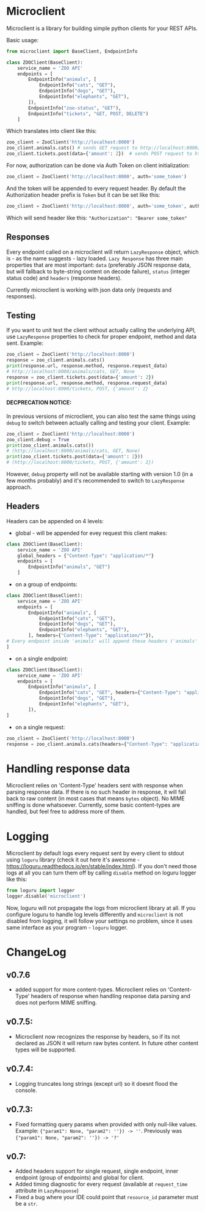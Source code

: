 # Microclient
Microclient is a library for building simple python clients for your REST APIs.

Basic usage:
```python
from microclient import BaseClient, EndpointInfo

class ZOOClient(BaseClient):
    service_name = 'ZOO API'
    endpoints = [
        EndpointInfo("animals", [
            EndpointInfo("cats", "GET"),
            EndpointInfo("dogs", "GET"),
            EndpointInfo("elephants", "GET"),
        ]),
        EndpointInfo("zoo-status", "GET"),
        EndpointInfo("tickets", "GET, POST, DELETE")
    ]
```

Which translates into client like this:
```python
zoo_client = ZooClient('http://localhost:8000')
zoo_client.animals.cats() # sends GET request to http://localhost:8000/animals/cats
zoo_client.tickets.post(data={'amount': 2})  # sends POST request to http://localhost:8000/tickets with json data
```

For now, authorization can be done via Auth Token on client initialization:
```python
zoo_client = ZooClient('http://localhost:8000', auth='some_token')
```
And the token will be appended to every request header. By default the Authorization header prefix is `Token` but it can be set like this:
```python
zoo_client = ZooClient('http://localhost:8000', auth='some_token', auth_prefix="Bearer")
```
Which will send header like this:
`"Authorization": "Bearer some_token"`

## Responses
Every endpoint called on a microclient will return `LazyResponse` object, which is - as the name suggests - lazy loaded. `Lazy Response` has three main properties that are most important:
`data` (preferably JSON response data, but will fallback to byte-string content on decode failure), `status` (integer status code) and `headers` (response headers).


Currently microclient is working with json data only (requests and responses).

## Testing
If you want to unit test the client without actually calling the underlying API, use `LazyResponse` properties to check for proper endpoint, method and data sent.
Example:
```python
zoo_client = ZooClient('http://localhost:8000')
response = zoo_client.animals.cats()
print(response.url, response.method, response.request_data)
# http://localhost:8000/animals/cats, GET, None 
response = zoo_client.tickets.post(data={'amount': 2})
print(response.url, response.method, response.request_data)
# http://localhost:8000/tickets, POST, {'amount': 2}
``` 
#### DECPRECATION NOTICE:
In previous versions of microclient, you can also test the same things using `debug` to switch between actually calling and testing your client.
Example:

```python
zoo_client = ZooClient('http://localhost:8000')
zoo_client.debug = True
print(zoo_client.animals.cats())
# (http://localhost:8000/animals/cats, GET, None) 
print(zoo_client.tickets.post(data={'amount': 2}))
# (http://localhost:8000/tickets, POST, {'amount': 2})
``` 
However, `debug` property will not be available starting with version 1.0 (in a few months probably) and it's recommended to switch to `LazyResponse` approach.

## Headers
Headers can be appended on 4 levels:
 - global - will be appended for evey request this client makes:
```python
class ZOOClient(BaseClient):
    service_name = 'ZOO API'
    global_headers = {"Content-Type": "application/*"}
    endpoints = [
        EndpointInfo("animals", "GET")
    ]
```
 - on a group of endpoints:
```python
class ZOOClient(BaseClient):
    service_name = 'ZOO API'
    endpoints = [
        EndpointInfo("animals", [
            EndpointInfo("cats", "GET"),
            EndpointInfo("dogs", "GET"),
            EndpointInfo("elephants", "GET"),
        ], headers={"Content-Type": "application/*"}),  
# Every endpoint inside 'animals' will append these headers ('animals' itself included)
]
```
 - on a single endpoint:
```python
class ZOOClient(BaseClient):
    service_name = 'ZOO API'
    endpoints = [
        EndpointInfo("animals", [
            EndpointInfo("cats", "GET", headers={"Content-Type": "application/*"}),
            EndpointInfo("dogs", "GET"),
            EndpointInfo("elephants", "GET"),
        ]),  
]
```
 - on a single request:
```python
zoo_client = ZooClient('http://localhost:8000')
response = zoo_client.animals.cats(headers={"Content-Type": "application/*"})
```

# Handling response data
Microclient relies on 'Content-Type' headers sent with response when parsing response data. If there is no such header in response, it will fall back to raw content (in most cases that means `bytes` object).
No MIME sniffing is done whatsoever. Currently, some basic content-types are handled, but feel free to address more of them.

# Logging
Microclient by default logs every request sent by every client to stdout using `loguru` library (check it out here it's awesome - https://loguru.readthedocs.io/en/stable/index.html). If you don't need those logs at all you can turn them off by calling `disable` method on loguru logger like this:
```python
from loguru import logger
logger.disable('microclient')
``` 
Now, loguru will not propagate the logs from microclient library at all.
If you configure loguru to handle log levels differently and `microclient` is not disabled from logging, it will follow your settings no problem, since it uses same interface as your program - `loguru` logger.

# ChangeLog

## v0.7.6
 - added support for more content-types. Microclient relies on 'Content-Type' headers of response when handling response data parsing
 and does not perform MIME sniffing.

## v0.7.5:
 - Microclient now recognizes the response by headers, so if its not declared as JSON it will return raw bytes content.
 In future other content types will be supported.

## v0.7.4:
 - Logging truncates long strings (except url) so it doesnt flood the console.

## v0.7.3:
 - Fixed formatting query params when provided with only null-like values. Example:
 `{"param1": None, "param2": ''}) -> ''`. Previously was `{"param1": None, "param2": ''}) -> '?'`
## v0.7:
 - Added headers support for single request, single endpoint, inner endpoint (group of endpoints) and global for client.
 - Added timing diagnostic for every request (available at `request_time` attribute in `LazyResponse`)
 - Fixed a bug where your IDE could point that `resource_id` parameter must be a `str`.
